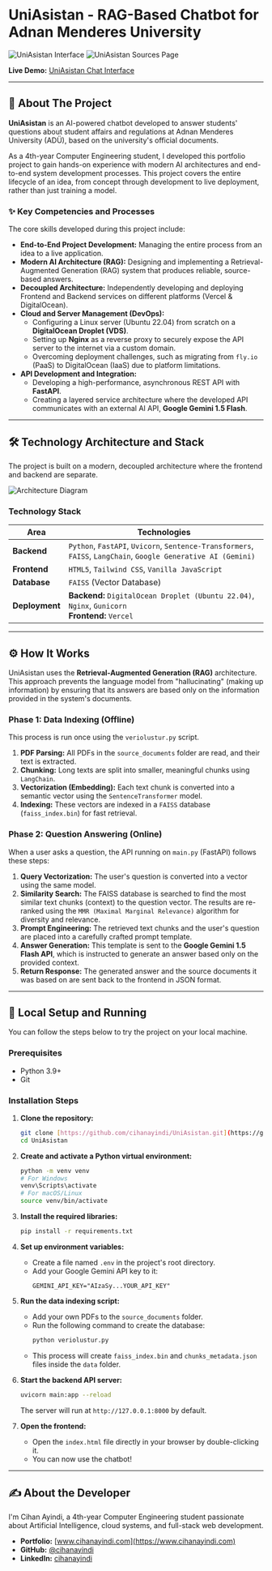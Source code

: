 # UniAsistan - RAG-Based Chatbot for Adnan Menderes University

![UniAsistan Interface](./images/UniAsistanInterface.png)
![UniAsistan Sources Page](./images/UniAsistanInterface2.png)

**Live Demo:** [UniAsistan Chat Interface](https://uniasistan.vercel.app/)

---

## 🚀 About The Project

**UniAsistan** is an AI-powered chatbot developed to answer students' questions about student affairs and regulations at Adnan Menderes University (ADÜ), based on the university's official documents.

As a 4th-year Computer Engineering student, I developed this portfolio project to gain hands-on experience with modern AI architectures and end-to-end system development processes. This project covers the entire lifecycle of an idea, from concept through development to live deployment, rather than just training a model.

### ✨ Key Competencies and Processes
The core skills developed during this project include:

- **End-to-End Project Development:** Managing the entire process from an idea to a live application.
- **Modern AI Architecture (RAG):** Designing and implementing a Retrieval-Augmented Generation (RAG) system that produces reliable, source-based answers.
- **Decoupled Architecture:** Independently developing and deploying Frontend and Backend services on different platforms (Vercel & DigitalOcean).
- **Cloud and Server Management (DevOps):**
  - Configuring a Linux server (Ubuntu 22.04) from scratch on a **DigitalOcean Droplet (VDS)**.
  - Setting up **Nginx** as a reverse proxy to securely expose the API server to the internet via a custom domain.
  - Overcoming deployment challenges, such as migrating from `fly.io` (PaaS) to DigitalOcean (IaaS) due to platform limitations.
- **API Development and Integration:**
  - Developing a high-performance, asynchronous REST API with **FastAPI**.
  - Creating a layered service architecture where the developed API communicates with an external AI API, **Google Gemini 1.5 Flash**.

---

## 🛠️ Technology Architecture and Stack

The project is built on a modern, decoupled architecture where the frontend and backend are separate.

![Architecture Diagram](./images/UniAsistanProjectDiagram.png)

### Technology Stack

| Area                 | Technologies                                                                                              |
| -------------------- | --------------------------------------------------------------------------------------------------------- |
| **Backend** | `Python`, `FastAPI`, `Uvicorn`, `Sentence-Transformers`, `FAISS`, `LangChain`, `Google Generative AI (Gemini)` |
| **Frontend** | `HTML5`, `Tailwind CSS`, `Vanilla JavaScript`                                                             |
| **Database** | `FAISS` (Vector Database)                                                                                 |
| **Deployment** | **Backend:** `DigitalOcean Droplet (Ubuntu 22.04)`, `Nginx`, `Gunicorn` <br> **Frontend:** `Vercel`        |


---

## ⚙️ How It Works

UniAsistan uses the **Retrieval-Augmented Generation (RAG)** architecture. This approach prevents the language model from "hallucinating" (making up information) by ensuring that its answers are based only on the information provided in the system's documents.

### Phase 1: Data Indexing (Offline)
This process is run once using the `veriolustur.py` script.
1.  **PDF Parsing:** All PDFs in the `source_documents` folder are read, and their text is extracted.
2.  **Chunking:** Long texts are split into smaller, meaningful chunks using `LangChain`.
3.  **Vectorization (Embedding):** Each text chunk is converted into a semantic vector using the `SentenceTransformer` model.
4.  **Indexing:** These vectors are indexed in a `FAISS` database (`faiss_index.bin`) for fast retrieval.

### Phase 2: Question Answering (Online)
When a user asks a question, the API running on `main.py` (FastAPI) follows these steps:
1.  **Query Vectorization:** The user's question is converted into a vector using the same model.
2.  **Similarity Search:** The FAISS database is searched to find the most similar text chunks (context) to the question vector. The results are re-ranked using the `MMR (Maximal Marginal Relevance)` algorithm for diversity and relevance.
3.  **Prompt Engineering:** The retrieved text chunks and the user's question are placed into a carefully crafted prompt template.
4.  **Answer Generation:** This template is sent to the **Google Gemini 1.5 Flash API**, which is instructed to generate an answer based only on the provided context.
5.  **Return Response:** The generated answer and the source documents it was based on are sent back to the frontend in JSON format.

---

## 🚀 Local Setup and Running

You can follow the steps below to try the project on your local machine.

### Prerequisites
- Python 3.9+
- Git

### Installation Steps

1.  **Clone the repository:**
    ```bash
    git clone [https://github.com/cihanayindi/UniAsistan.git](https://github.com/cihanayindi/UniAsistan.git)
    cd UniAsistan
    ```

2.  **Create and activate a Python virtual environment:**
    ```bash
    python -m venv venv
    # For Windows
    venv\Scripts\activate
    # For macOS/Linux
    source venv/bin/activate
    ```

3.  **Install the required libraries:**
    ```bash
    pip install -r requirements.txt
    ```

4.  **Set up environment variables:**
    - Create a file named `.env` in the project's root directory.
    - Add your Google Gemini API key to it:
      ```
      GEMINI_API_KEY="AIzaSy...YOUR_API_KEY"
      ```

5.  **Run the data indexing script:**
    - Add your own PDFs to the `source_documents` folder.
    - Run the following command to create the database:
      ```bash
      python veriolustur.py
      ```
    - This process will create `faiss_index.bin` and `chunks_metadata.json` files inside the `data` folder.

6.  **Start the backend API server:**
    ```bash
    uvicorn main:app --reload
    ```
    The server will run at `http://127.0.0.1:8000` by default.

7.  **Open the frontend:**
    - Open the `index.html` file directly in your browser by double-clicking it.
    - You can now use the chatbot!

---

## ✍️ About the Developer

I'm Cihan Ayindi, a 4th-year Computer Engineering student passionate about Artificial Intelligence, cloud systems, and full-stack web development.

- **Portfolio:** [www.cihanayindi.com](https://www.cihanayindi.com)
- **GitHub:** [@cihanayindi](https://github.com/cihanayindi)
- **LinkedIn:** [cihanayindi](https://www.linkedin.com/in/cihanayindi/)
